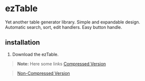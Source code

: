 ezTable
===========

Yet another table generator library. Simple and expandable design. Automatic search, sort, edit handlers. Easy button handle.

installation
---------------

1. Download the ezTable.

> **Note:**
> Here some links
> [Compressed Version](http://)

> [Non-Compressed Version](http://)